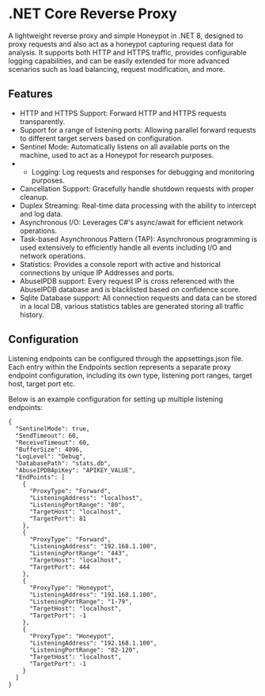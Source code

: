# .NET Core Reverse Proxy
A lightweight reverse proxy and simple Honeypot in .NET 8, designed to proxy requests and also act as a honeypot capturing request data for analysis. It supports both HTTP and HTTPS traffic, provides configurable logging capabilities, and can be easily extended for more advanced scenarios such as load balancing, request modification, and more.

## Features
* HTTP and HTTPS Support: Forward HTTP and HTTPS requests transparently.
* Support for a range of listening ports: Allowing parallel forward requests to different target servers based on configuration.
* Sentinel Mode: Automatically listens on all available ports on the machine, used to act as a Honeypot for research purposes.
* * Logging: Log requests and responses for debugging and monitoring purposes.
* Cancellation Support: Gracefully handle shutdown requests with proper cleanup.
* Duplex Streaming: Real-time data processing with the ability to intercept and log data.
* Asynchronous I/O: Leverages C#'s async/await for efficient network operations.
* Task-based Asynchronous Pattern (TAP): Asynchronous programming is used extensively to efficiently handle all events including I/O and network operations.
* Statistics: Provides a console report with active and historical connections by unique IP Addresses and ports.
* AbuseIPDB support: Every request IP is cross referenced with the AbuseIPDB database and is blacklisted based on confidence score.
* Sqlite Database support: All connection requests and data can be stored in a local DB, various statistics tables are generated storing all traffic history.

## Configuration
Listening endpoints can be configured through the appsettings.json file. Each entry within the Endpoints section represents a separate proxy endpoint configuration, including its own type, listening port ranges, target host, target port etc.

Below is an example configuration for setting up multiple listening endpoints:

```
{
  "SentinelMode": true,
  "SendTimeout": 60,
  "ReceiveTimeout": 60,
  "BufferSize": 4096,
  "LogLevel": "Debug",
  "DatabasePath": "stats.db",
  "AbuseIPDBApiKey": "APIKEY_VALUE",
  "EndPoints": [
    {
      "ProxyType": "Forward",
      "ListeningAddress": "localhost",
      "ListeningPortRange": "80",
      "TargetHost": "localhost",
      "TargetPort": 81
    },
    {
      "ProxyType": "Forward",
      "ListeningAddress": "192.168.1.100",
      "ListeningPortRange": "443",
      "TargetHost": "localhost",
      "TargetPort": 444
    },
    {
      "ProxyType": "Honeypot",
      "ListeningAddress": "192.168.1.100",
      "ListeningPortRange": "1-79",
      "TargetHost": "localhost",
      "TargetPort": -1
    },
    {
      "ProxyType": "Honeypot",
      "ListeningAddress": "192.168.1.100",
      "ListeningPortRange": "82-120",
      "TargetHost": "localhost",
      "TargetPort": -1
    }
  ]
}
```
